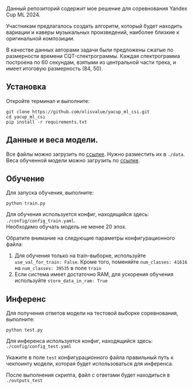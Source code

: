 Данный репозиторий содержит мое решение для соревнования Yandex Cup ML 2024.

Участникам предлагалось создать алгоритм, который будет находить вариации и каверы музыкальных произведений, наиболее близкие к оригинальной композиции.  

В качестве данных авторами задачи были предложены сжатые по размерности времени CQT-спектрограммы. Каждая спектрограмма построена по 60 секундам, взятыми из центральной части трека, и имеет итоговую размерность (84, 50).

## Установка
Откройте терминал и выполните:
```
git clone https://github.com/olisvalue/yacup_ml_csi.git
cd yacup_ml_csi
pip install -r requirements.txt
```

## Данные и веса модели.
Все файлы можно загрузить по [ссылке](https://disk.yandex.ru/d/RjMQIusMf6_L4w). Нужно разместить их в ```./data```.   
Веса обученной модели можно загрузить по [ссылке](https://disk.yandex.ru/d/9txEH19IBe5SzQ).


## Обучение

Для запуска обучения, выполните:
```
python train.py
```
Для обучения используется конфиг, находящийся здесь: ```./config/config_train.yaml```.   
Необходимо обучать модель не менее 20 эпох.   

Обратите внимание на следующие параметры конфигурационного файла:   
1. Для обучения только на train-выборке, используйте ```use_val_for_train: False```. Кроме того, поменяйте ```num_classes: 41616``` на ```num_classes: 39535``` в поле ```train```
2. Если система имеет достаточно RAM, для ускорения обучения используйте ```store_data_in_ram: True```  

## Инференс
Для получения ответов модели на тестовой выборке соревнования, выполните:
```
python test.py
```
Для инференса используется конфиг, находящийся здесь: ```./config/config_test.yaml```  

Укажите в поле ```test``` конфигурационного файла правильный путь к чекпоинту модели, которая будет использоваться для инференса.

После выполнения скрипта, файл с ответами будет находиться в ```./outputs_test```
